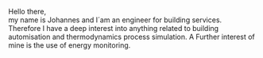 Hello there,  
my name is Johannes and I´am an engineer for building services.  
Therefore I have a deep interest into anything related to building automisation and thermodynamics process simulation.
A Further interest of mine is the use of energy monitoring.
